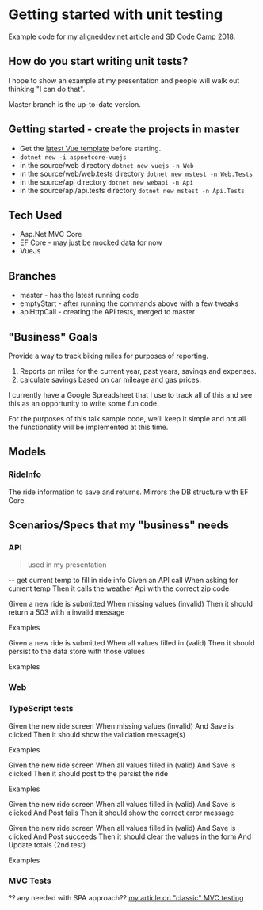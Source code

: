 # Getting started with unit testing

Example code for [my aligneddev.net article](https://www.aligneddev.net/blog/2018/getting-started-with-unit-testing/) and [SD Code Camp 2018](https://www.aligneddev.net/blog/2018/getting-started-with-unit-testing-presention-version/).

## How do you start writing unit tests?

I hope to show an example at my presentation and people will walk out thinking "I can do that".

Master branch is the up-to-date version.

## Getting started - create the projects in master

* Get the [latest Vue template](https://github.com/MarkPieszak/AspNETCore-Vue-starter) before starting.
* `dotnet new -i aspnetcore-vuejs`
* in the source/web directory `dotnet new vuejs -n Web`
* in the source/web/web.tests directory `dotnet new mstest -n Web.Tests`
* in the source/api directory `dotnet new webapi -n Api`
* in the source/api/api.tests directory `dotnet new mstest -n Api.Tests`

## Tech Used

* Asp.Net MVC Core
* EF Core - may just be mocked data for now
* VueJs

## Branches

* master - has the latest running code
* emptyStart - after running the commands above with a few tweaks
* apiHttpCall - creating the API tests, merged to master

## "Business" Goals

Provide a way to track biking miles for purposes of reporting.

1. Reports on miles for the current year, past years, savings and expenses.
1. calculate savings based on car mileage and gas prices.

I currently have a Google Spreadsheet that I use to track all of this and see this as an opportunity to write some fun code.

For the purposes of this talk sample code, we'll keep it simple and not all the functionality will be implemented at this time.

## Models

### RideInfo

The ride information to save and returns. Mirrors the DB structure with EF Core.

## Scenarios/Specs that my "business" needs

### API

> used in my presentation

-- get current temp to fill in ride info
Given an API call
When asking for current temp
Then it calls the weather Api with the correct zip code


Given a new ride is submitted
When missing values (invalid)
Then it should return a 503 with a invalid message

Examples

Given a new ride is submitted
When all values filled in (valid)
Then it should persist to the data store with those values

Examples


### Web

### TypeScript tests

Given the new ride screen
When missing values (invalid)
And Save is clicked
Then it should show the validation message(s)

Examples

Given the new ride screen
When all values filled in (valid)
And Save is clicked
Then it should post to the persist the ride

Examples

Given the new ride screen
When all values filled in (valid)
And Save is clicked
And Post fails
Then it should show the correct error message

Given the new ride screen
When all values filled in (valid)
And Save is clicked
And Post succeeds
Then it should clear the values in the form
And Update totals (2nd test)

Examples

### MVC Tests

?? any needed with SPA approach??
[my article on "classic" MVC testing](https://www.aligneddev.net/blog/2018/unit-test-mvc/)

